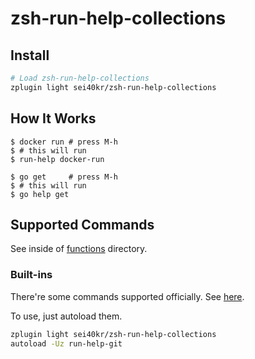 # zsh-run-help-collections

## Install

```sh
# Load zsh-run-help-collections
zplugin light sei40kr/zsh-run-help-collections
```

## How It Works

```
$ docker run # press M-h
$ # this will run
$ run-help docker-run

$ go get     # press M-h
$ # this will run
$ go help get
```

## Supported Commands

See inside of [functions](https://github.com/sei40kr/zsh-run-help-collections/tree/master/functions) directory.

### Built-ins

There're some commands supported officially.
See [here](https://github.com/zsh-users/zsh/tree/master/Functions/Misc).

To use, just autoload them.

```sh
zplugin light sei40kr/zsh-run-help-collections
autoload -Uz run-help-git
```
